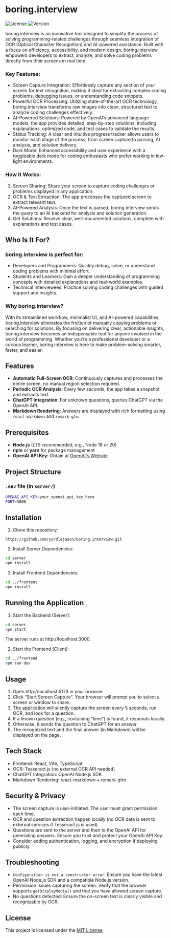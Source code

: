 # boring.interview

![License](https://img.shields.io/github/license/yordlejason/boring.interview)
![Version](https://img.shields.io/github/v/release/yordlejason/boring.interview)

boring.interview is an innovative tool designed to simplify the process of solving programming-related challenges through seamless integration of OCR (Optical Character Recognition) and AI-powered assistance. Built with a focus on efficiency, accessibility, and modern design, boring.interview empowers developers to extract, analyze, and solve coding problems directly from their screens in real time.

### Key Features:
- Screen Capture Integration: Effortlessly capture any section of your screen for text recognition, making it ideal for extracting complex coding problems, debugging issues, or understanding code snippets.
- Powerful OCR Processing: Utilizing state-of-the-art OCR technology, boring.interview transforms raw images into clean, structured text to analyze coding challenges effectively.
- AI-Powered Solutions: Powered by OpenAI’s advanced language models, the app provides detailed, step-by-step solutions, including explanations, optimized code, and test cases to validate the results.
- Status Tracking: A clear and intuitive progress tracker allows users to monitor each stage of the process, from screen capture to parsing, AI analysis, and solution delivery.
- Dark Mode: Enhanced accessibility and user experience with a toggleable dark mode for coding enthusiasts who prefer working in low-light environments.

### How It Works:
1.	Screen Sharing: Share your screen to capture coding challenges or problems displayed in any application.
2.	OCR & Text Extraction: The app processes the captured screen to extract relevant text.
3.	AI-Powered Analysis: Once the text is parsed, boring.interview sends the query to an AI backend for analysis and solution generation.
4.	Get Solutions: Receive clear, well-documented solutions, complete with explanations and test cases.

## Who Is It For?

### boring.interview is perfect for:
- Developers and Programmers: Quickly debug, solve, or understand coding problems with minimal effort.
- Students and Learners: Gain a deeper understanding of programming concepts with detailed explanations and real-world examples.
- Technical Interviewees: Practice solving coding challenges with guided support and insights.

### Why boring.interview?

With its streamlined workflow, minimalist UI, and AI-powered capabilities, boring.interview eliminates the friction of manually copying problems or searching for solutions. By focusing on delivering clear, actionable insights, boring.interview becomes an indispensable tool for anyone involved in the world of programming. Whether you’re a professional developer or a curious learner, boring.interview is here to make problem-solving smarter, faster, and easier.

## Features

- **Automatic Full-Screen OCR**: Continuously captures and processes the entire screen, no manual region selection required.
- **Periodic OCR Analysis**: Every few seconds, the app takes a snapshot and extracts text.
- **ChatGPT Integration**: For unknown questions, queries ChatGPT via the OpenAI API.
- **Markdown Rendering**: Answers are displayed with rich formatting using `react-markdown` and `remark-gfm`.

## Prerequisites

- **Node.js** (LTS recommended, e.g., Node 18 or 20)
- **npm** or **yarn** for package management
- **OpenAI API Key**: Obtain at [OpenAI's Website](https://platform.openai.com/)

## Project Structure

### `.env` file (in `server/`)
```bash
OPENAI_API_KEY=your_openai_api_key_here
PORT=3000
```

## Installation

1.	Clone this repository:

```https://github.com/yordlejason/boring.interview.git```

2.	Install Server Dependencies:
```bash
cd server
npm install
```

3.	Install Frontend Dependencies:
```bash
cd ../frontent
npm install
```

## Running the Application
1.	Start the Backend (Server):
```bash
cd server
npm start
```
The server runs at http://localhost:3000.

2.	Start the Frontend (Client):
```bash
cd ../frontend
npm run dev
```

## Usage
1.	Open http://localhost:5173 in your browser.
2.	Click “Start Screen Capture”. Your browser will prompt you to select a screen or window to share.
3.	The application will silently capture the screen every 5 seconds, run OCR, and look for a question.
4.	If a known question (e.g., containing “time”) is found, it responds locally.
5.	Otherwise, it sends the question to ChatGPT for an answer.
6.	The recognized text and the final answer (in Markdown) will be displayed on the page.

## Tech Stack
-	Frontend: React, Vite, TypeScript
-	OCR: Tesseract.js (no external OCR API needed)
-	ChatGPT Integration: OpenAI Node.js SDK
-	Markdown Rendering: react-markdown + remark-gfm

## Security & Privacy
- The screen capture is user-initiated. The user must grant permission each time.
- OCR and question extraction happen locally (no OCR data is sent to external services if Tesseract.js is used).
- Questions are sent to the server and then to the OpenAI API for generating answers. Ensure you trust and protect your OpenAI API Key.
- Consider adding authentication, logging, and encryption if deploying publicly.

## Troubleshooting
- `Configuration is not a constructor error`: Ensure you have the latest OpenAI Node.js SDK and a compatible Node.js version.
- Permission issues capturing the screen: Verify that the browser supports `getDisplayMedia()` and that you have allowed screen capture.
- No questions detected: Ensure the on-screen text is clearly visible and recognizable by OCR.

## License

This project is licensed under the [MIT License](LICENSE).
